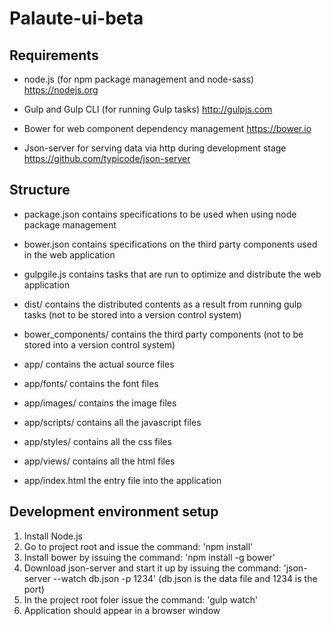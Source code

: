 # Palaute-ui-beta

## Requirements

* node.js (for npm package management and node-sass) https://nodejs.org

* Gulp and Gulp CLI (for running Gulp tasks) http://gulpjs.com

* Bower for web component dependency management https://bower.io

* Json-server for serving data via http during development stage https://github.com/typicode/json-server

## Structure

* package.json contains specifications to be used when using node package management

* bower.json contains specifications on the third party components used in the web application

* gulpgile.js contains tasks that are run to optimize and distribute the web application

* dist/ contains the distributed contents as a result from running gulp tasks (not to be stored into a version control system)

* bower_components/ contains the third party components (not to be stored into a version control system)

* app/ contains the actual source files

* app/fonts/ contains the font files

* app/images/ contains the image files

* app/scripts/ contains all the javascript files

* app/styles/ contains all the css files

* app/views/ contains all the html files

* app/index.html the entry file into the application

## Development environment setup

1. Install Node.js
2. Go to project root and issue the command: 'npm install'
3. Install bower by issuing the command: 'npm install -g bower'
4. Download json-server and start it up by issuing the command: 'json-server --watch db.json -p 1234' (db.json is the data file and 1234 is the port)
5. In the project root foler issue the command: 'gulp watch'
6. Application should appear in a browser window

